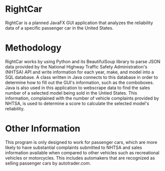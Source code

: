 # RightCar
RightCar is a planned JavaFX GUI application that analyzes the reliability data of a specific passenger car in the United States. 

# Methodology
RightCar works by using Python and its BeautifulSoup library to parse JSON data provided by the National Highway Traffic Safety Administration's (NHTSA) API and write
information for each year, make, and model into a SQL database. A class written in Java connects to this database in order to determine how to fill out the GUI's
information, such as the comboboxes. Java is also used in this application to webscrape data to find the sales number of a selected model
being sold in the Untied States. This information, complained with the number of vehicle complaints provided by NHTSA, is used to determine a score to calculate the 
selected model's reliability.

# Other Information
This program is only designed to work for passenger cars, which are more likely to have substantial complaints submitted to NHTSA and sales information available when compared to other vehicles such as recreational vehicles or motorcycles. This includes automakers that are recognized as selling passenger cars by autotrader.com.
